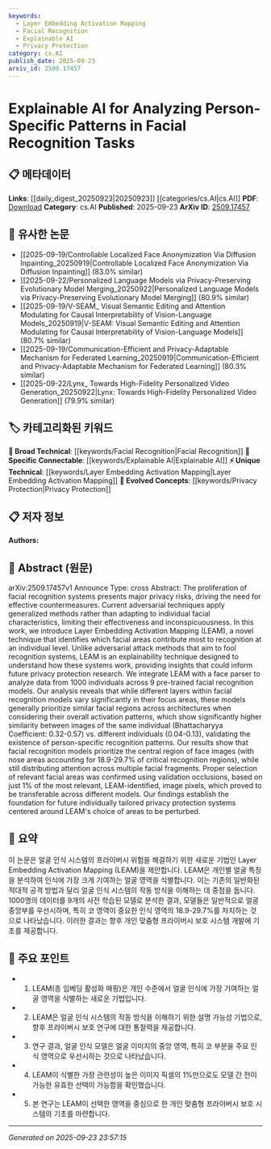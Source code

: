 ```yaml
---
keywords:
  - Layer Embedding Activation Mapping
  - Facial Recognition
  - Explainable AI
  - Privacy Protection
category: cs.AI
publish_date: 2025-09-23
arxiv_id: 2509.17457
---
```


<!-- KEYWORD_LINKING_METADATA:
{
  "processed_timestamp": "2025-09-23T23:57:15.152990",
  "vocabulary_version": "1.0",
  "selected_keywords": [
    "Layer Embedding Activation Mapping",
    "Facial Recognition",
    "Explainable AI",
    "Privacy Protection"
  ],
  "rejected_keywords": [],
  "similarity_scores": {
    "Layer Embedding Activation Mapping": 0.8,
    "Facial Recognition": 0.75,
    "Explainable AI": 0.8,
    "Privacy Protection": 0.72
  },
  "extraction_method": "AI_prompt_based",
  "budget_applied": true,
  "candidates_json": {
    "candidates": [
      {
        "surface": "Layer Embedding Activation Mapping",
        "canonical": "Layer Embedding Activation Mapping",
        "aliases": [
          "LEAM"
        ],
        "category": "unique_technical",
        "rationale": "LEAM is a novel technique specific to the paper's focus on explainability in facial recognition, offering a unique perspective on model analysis.",
        "novelty_score": 0.85,
        "connectivity_score": 0.65,
        "specificity_score": 0.9,
        "link_intent_score": 0.8
      },
      {
        "surface": "Facial Recognition",
        "canonical": "Facial Recognition",
        "aliases": [
          "Face Recognition"
        ],
        "category": "broad_technical",
        "rationale": "Facial recognition is a central theme of the paper, providing a broad technical context for linking related works.",
        "novelty_score": 0.4,
        "connectivity_score": 0.85,
        "specificity_score": 0.6,
        "link_intent_score": 0.75
      },
      {
        "surface": "Explainable AI",
        "canonical": "Explainable AI",
        "aliases": [
          "XAI"
        ],
        "category": "specific_connectable",
        "rationale": "Explainable AI is crucial for understanding and interpreting AI models, directly aligning with the paper's focus on explainability.",
        "novelty_score": 0.55,
        "connectivity_score": 0.78,
        "specificity_score": 0.7,
        "link_intent_score": 0.8
      },
      {
        "surface": "Privacy Protection",
        "canonical": "Privacy Protection",
        "aliases": [
          "Privacy Safeguards"
        ],
        "category": "evolved_concepts",
        "rationale": "Privacy protection is a key theme in the paper, linking to broader discussions on safeguarding personal data in AI systems.",
        "novelty_score": 0.5,
        "connectivity_score": 0.7,
        "specificity_score": 0.65,
        "link_intent_score": 0.72
      }
    ],
    "ban_list_suggestions": [
      "method",
      "experiment",
      "performance"
    ]
  },
  "decisions": [
    {
      "candidate_surface": "Layer Embedding Activation Mapping",
      "resolved_canonical": "Layer Embedding Activation Mapping",
      "decision": "linked",
      "scores": {
        "novelty": 0.85,
        "connectivity": 0.65,
        "specificity": 0.9,
        "link_intent": 0.8
      }
    },
    {
      "candidate_surface": "Facial Recognition",
      "resolved_canonical": "Facial Recognition",
      "decision": "linked",
      "scores": {
        "novelty": 0.4,
        "connectivity": 0.85,
        "specificity": 0.6,
        "link_intent": 0.75
      }
    },
    {
      "candidate_surface": "Explainable AI",
      "resolved_canonical": "Explainable AI",
      "decision": "linked",
      "scores": {
        "novelty": 0.55,
        "connectivity": 0.78,
        "specificity": 0.7,
        "link_intent": 0.8
      }
    },
    {
      "candidate_surface": "Privacy Protection",
      "resolved_canonical": "Privacy Protection",
      "decision": "linked",
      "scores": {
        "novelty": 0.5,
        "connectivity": 0.7,
        "specificity": 0.65,
        "link_intent": 0.72
      }
    }
  ]
}
-->

# Explainable AI for Analyzing Person-Specific Patterns in Facial Recognition Tasks

## 📋 메타데이터

**Links**: [[daily_digest_20250923|20250923]] [[categories/cs.AI|cs.AI]]
**PDF**: [Download](https://arxiv.org/pdf/2509.17457.pdf)
**Category**: cs.AI
**Published**: 2025-09-23
**ArXiv ID**: [2509.17457](https://arxiv.org/abs/2509.17457)

## 🔗 유사한 논문
- [[2025-09-19/Controllable Localized Face Anonymization Via Diffusion Inpainting_20250919|Controllable Localized Face Anonymization Via Diffusion Inpainting]] (83.0% similar)
- [[2025-09-22/Personalized Language Models via Privacy-Preserving Evolutionary Model Merging_20250922|Personalized Language Models via Privacy-Preserving Evolutionary Model Merging]] (80.9% similar)
- [[2025-09-19/V-SEAM_ Visual Semantic Editing and Attention Modulating for Causal Interpretability of Vision-Language Models_20250919|V-SEAM: Visual Semantic Editing and Attention Modulating for Causal Interpretability of Vision-Language Models]] (80.7% similar)
- [[2025-09-19/Communication-Efficient and Privacy-Adaptable Mechanism for Federated Learning_20250919|Communication-Efficient and Privacy-Adaptable Mechanism for Federated Learning]] (80.3% similar)
- [[2025-09-22/Lynx_ Towards High-Fidelity Personalized Video Generation_20250922|Lynx: Towards High-Fidelity Personalized Video Generation]] (79.9% similar)

## 🏷️ 카테고리화된 키워드
**🧠 Broad Technical**: [[keywords/Facial Recognition|Facial Recognition]]
**🔗 Specific Connectable**: [[keywords/Explainable AI|Explainable AI]]
**⚡ Unique Technical**: [[keywords/Layer Embedding Activation Mapping|Layer Embedding Activation Mapping]]
**🚀 Evolved Concepts**: [[keywords/Privacy Protection|Privacy Protection]]

## 📋 저자 정보

**Authors:** 

## 📄 Abstract (원문)

arXiv:2509.17457v1 Announce Type: cross 
Abstract: The proliferation of facial recognition systems presents major privacy risks, driving the need for effective countermeasures. Current adversarial techniques apply generalized methods rather than adapting to individual facial characteristics, limiting their effectiveness and inconspicuousness. In this work, we introduce Layer Embedding Activation Mapping (LEAM), a novel technique that identifies which facial areas contribute most to recognition at an individual level. Unlike adversarial attack methods that aim to fool recognition systems, LEAM is an explainability technique designed to understand how these systems work, providing insights that could inform future privacy protection research. We integrate LEAM with a face parser to analyze data from 1000 individuals across 9 pre-trained facial recognition models.
  Our analysis reveals that while different layers within facial recognition models vary significantly in their focus areas, these models generally prioritize similar facial regions across architectures when considering their overall activation patterns, which show significantly higher similarity between images of the same individual (Bhattacharyya Coefficient: 0.32-0.57) vs. different individuals (0.04-0.13), validating the existence of person-specific recognition patterns. Our results show that facial recognition models prioritize the central region of face images (with nose areas accounting for 18.9-29.7% of critical recognition regions), while still distributing attention across multiple facial fragments. Proper selection of relevant facial areas was confirmed using validation occlusions, based on just 1% of the most relevant, LEAM-identified, image pixels, which proved to be transferable across different models. Our findings establish the foundation for future individually tailored privacy protection systems centered around LEAM's choice of areas to be perturbed.

## 📝 요약

이 논문은 얼굴 인식 시스템의 프라이버시 위험을 해결하기 위한 새로운 기법인 Layer Embedding Activation Mapping (LEAM)을 제안합니다. LEAM은 개인별 얼굴 특징을 분석하여 인식에 가장 크게 기여하는 얼굴 영역을 식별합니다. 이는 기존의 일반화된 적대적 공격 방법과 달리 얼굴 인식 시스템의 작동 방식을 이해하는 데 중점을 둡니다. 1000명의 데이터를 9개의 사전 학습된 모델로 분석한 결과, 모델들은 일반적으로 얼굴 중앙부를 우선시하며, 특히 코 영역이 중요한 인식 영역의 18.9-29.7%를 차지하는 것으로 나타났습니다. 이러한 결과는 향후 개인 맞춤형 프라이버시 보호 시스템 개발에 기초를 제공합니다.

## 🎯 주요 포인트

- 1. LEAM(층 임베딩 활성화 매핑)은 개인 수준에서 얼굴 인식에 가장 기여하는 얼굴 영역을 식별하는 새로운 기법입니다.
- 2. LEAM은 얼굴 인식 시스템의 작동 방식을 이해하기 위한 설명 가능성 기법으로, 향후 프라이버시 보호 연구에 대한 통찰력을 제공합니다.
- 3. 연구 결과, 얼굴 인식 모델은 얼굴 이미지의 중앙 영역, 특히 코 부분을 주요 인식 영역으로 우선시하는 것으로 나타났습니다.
- 4. LEAM이 식별한 가장 관련성이 높은 이미지 픽셀의 1%만으로도 모델 간 전이 가능한 유효한 선택이 가능함을 확인했습니다.
- 5. 본 연구는 LEAM이 선택한 영역을 중심으로 한 개인 맞춤형 프라이버시 보호 시스템의 기초를 마련합니다.


---

*Generated on 2025-09-23 23:57:15*